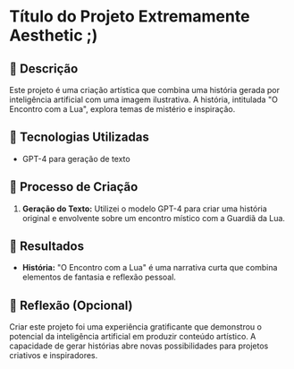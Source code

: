 # Título do Projeto Extremamente Aesthetic ;)

## 📒 Descrição
Este projeto é uma criação artística que combina uma história gerada por inteligência artificial com uma imagem ilustrativa. A história, intitulada "O Encontro com a Lua", explora temas de mistério e inspiração.

## 🤖 Tecnologias Utilizadas
- GPT-4 para geração de texto

## 🧐 Processo de Criação
1. **Geração do Texto:** Utilizei o modelo GPT-4 para criar uma história original e envolvente sobre um encontro místico com a Guardiã da Lua.

## 🚀 Resultados
- **História:** "O Encontro com a Lua" é uma narrativa curta que combina elementos de fantasia e reflexão pessoal.

## 💭 Reflexão (Opcional)
Criar este projeto foi uma experiência gratificante que demonstrou o potencial da inteligência artificial em produzir conteúdo artístico. A capacidade de gerar histórias abre novas possibilidades para projetos criativos e inspiradores.
